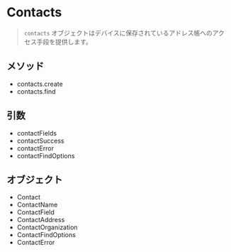 Contacts
========

>  `contacts` オブジェクトはデバイスに保存されているアドレス帳へのアクセス手段を提供します。


メソッド
-------

- contacts.create
- contacts.find

引数
---------

- contactFields
- contactSuccess
- contactError
- contactFindOptions

オブジェクト
-------

- Contact
- ContactName
- ContactField
- ContactAddress
- ContactOrganization
- ContactFindOptions
- ContactError
